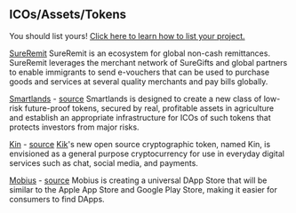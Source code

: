 ## ICOs/Assets/Tokens

You should list yours! [Click here to learn how to list your project.](https://github.com/stellar/os-projects/tree/master#-how-to-get-your-project-listed)

[SureRemit](https://token.sureremit.co/)
SureRemit is an ecosystem for global non-cash remittances. SureRemit leverages the merchant network of SureGifts and global partners to enable immigrants to send e-vouchers that can be used to purchase goods and services at several quality merchants and pay bills globally.

[Smartlands](https://smartlands.io/) - [source](https://github.com/Smartlands-Platform/SLT)
Smartlands is designed to create a new class of low-risk future-proof tokens, secured by real, profitable assets in agriculture and establish an appropriate infrastructure for ICOs of such tokens that protects investors from major risks.

[Kin](http://www.kinecosystem.org/) - [source](https://github.com/kinfoundation/kin-token)
[Kik](https://www.kik.com/)'s new open source cryptographic token, named Kin, is envisioned as a general purpose
cryptocurrency for use in everyday digital services such as chat, social media, and payments.

[Mobius](https://mobius.network/) - [source](https://github.com/mobius-network)
Mobius is creating a universal DApp Store that will be similar to the Apple App Store and Google Play Store, making it easier for consumers to find DApps.

